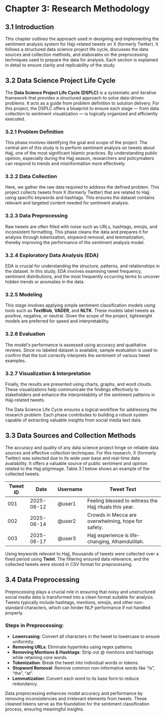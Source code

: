 # Chapter 3: Research Methodology

## 3.1 Introduction
This chapter outlines the approach used in designing and implementing the sentiment analysis system for Hajj-related tweets on X (formerly Twitter). It follows a structured data science project life cycle, discusses the data sources and collection methods, and elaborates on the preprocessing techniques used to prepare the data for analysis. Each section is explained in detail to ensure clarity and replicability of the study.

## 3.2 Data Science Project Life Cycle
The **Data Science Project Life Cycle (DSPLC)** is a systematic and iterative framework that provides a structured approach to solve data-driven problems. It acts as a guide from problem definition to solution delivery. For this project, the DSPLC offers a blueprint to ensure each stage — from data collection to sentiment visualization — is logically organized and efficiently executed.

### 3.2.1 Problem Definition
This phase involves identifying the goal and scope of the project. The central aim of this study is to perform sentiment analysis on tweets about Hajj, one of the most significant Islamic practices. By understanding public opinion, especially during the Hajj season, researchers and policymakers can respond to trends and misinformation more effectively.

### 3.2.2 Data Collection
Here, we gather the raw data required to address the defined problem. This project collects tweets from X (formerly Twitter) that are related to Hajj using specific keywords and hashtags. This ensures the dataset contains relevant and targeted content needed for sentiment analysis.

### 3.2.3 Data Preprocessing
Raw tweets are often filled with noise such as URLs, hashtags, emojis, and inconsistent formatting. This phase cleans the data and prepares it for analysis through tokenization, stopword removal, and lemmatization, thereby improving the performance of the sentiment analysis model.

### 3.2.4 Exploratory Data Analysis (EDA)
EDA is crucial for understanding the structure, patterns, and relationships in the dataset. In this study, EDA involves examining tweet frequency, sentiment distributions, and the most frequently occurring terms to uncover hidden trends or anomalies in the data.

### 3.2.5 Modeling
This stage involves applying simple sentiment classification models using tools such as **TextBlob**, **VADER**, and **NLTK**. These models label tweets as positive, negative, or neutral. Given the scope of the project, lightweight models are preferred for speed and interpretability.

### 3.2.6 Evaluation
The model's performance is assessed using accuracy and qualitative reviews. Since no labeled dataset is available, sample evaluation is used to confirm that the tool correctly interprets the sentiment of various tweet examples.

### 3.2.7 Visualization & Interpretation
Finally, the results are presented using charts, graphs, and word clouds. These visualizations help communicate the findings effectively to stakeholders and enhance the interpretability of the sentiment patterns in Hajj-related tweets.

The Data Science Life Cycle ensures a logical workflow for addressing the research problem. Each phase contributes to building a robust system capable of extracting valuable insights from social media text data.

## 3.3 Data Sources and Collection Methods
The accuracy and quality of any data science project hinge on reliable data sources and effective collection techniques. For this research, X (formerly Twitter) was selected due to its wide user base and real-time data availability. It offers a valuable source of public sentiment and opinion related to the Hajj pilgrimage. Table 3.1 below shows an example of the collected tweets.

| Tweet ID | Date       | Username | Tweet Text                                           |
|----------|------------|----------|------------------------------------------------------|
| 001      | 2025-06-12 | @user1   | Feeling blessed to witness the Hajj rituals this year. |
| 002      | 2025-06-14 | @user2   | Crowds in Mecca are overwhelming, hope for safety.    |
| 003      | 2025-06-17 | @user3   | Hajj experience is life-changing, Alhamdulillah.      |

Using keywords relevant to Hajj, thousands of tweets were collected over a fixed period using **Twint**. The filtering ensured data relevance, and the collected tweets were stored in CSV format for preprocessing.

## 3.4 Data Preprocessing
Preprocessing plays a crucial role in ensuring that noisy and unstructured social media data is transformed into a clean format suitable for analysis. Tweets typically include hashtags, mentions, emojis, and other non-standard characters, which can hinder NLP performance if not handled properly.

### Steps in Preprocessing:
- **Lowercasing**: Convert all characters in the tweet to lowercase to ensure uniformity.
- **Removing URLs**: Eliminate hyperlinks using regex patterns.
- **Removing Mentions & Hashtags**: Strip out @ mentions and hashtags while retaining core words.
- **Tokenization**: Break the tweet into individual words or tokens.
- **Stopword Removal**: Remove common non-informative words like “is”, “the”, “at”.
- **Lemmatization**: Convert each word to its base form to reduce redundancy.

Data preprocessing enhances model accuracy and performance by removing inconsistencies and irrelevant elements from tweets. These cleaned tokens serve as the foundation for the sentiment classification process, ensuring meaningful insights.
